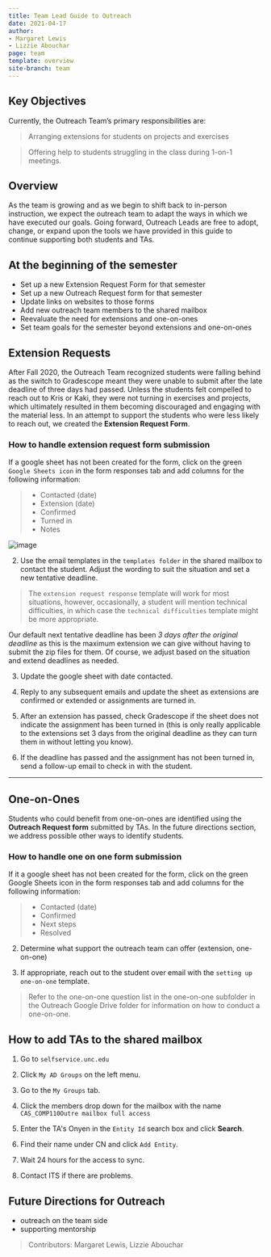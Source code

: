 ```yaml
---
title: Team Lead Guide to Outreach
date: 2021-04-17
author:
- Margaret Lewis
- Lizzie Abouchar
page: team
template: overview
site-branch: team
---
```


## Key Objectives

Currently, the Outreach Team’s primary responsibilities are:

> Arranging extensions for students on projects and exercises

> Offering help to students struggling in the class during 1-on-1 meetings.

## Overview

As the team is growing and as we begin to shift back to in-person instruction, we expect the outreach team to adapt the ways in which we have executed our goals. Going forward, Outreach Leads are free to adopt, change, or expand upon the tools we have provided in this guide to continue supporting both students and TAs.

## At the beginning of the semester

- Set up a new Extension Request Form for that semester
- Set up a new Outreach Request form for that semester
- Update links on websites to those forms
- Add new outreach team members to the shared mailbox
- Reevaluate the need for extensions and one-on-ones
- Set team goals for the semester beyond extensions and one-on-ones

## Extension Requests

After Fall 2020, the Outreach Team recognized students were falling behind as the switch to Gradescope meant they were unable to submit after the late deadline of three days had passed. Unless the students felt compelled to reach out to Kris or Kaki, they were not turning in exercises and projects, which ultimately resulted in them becoming discouraged and engaging with the material less. In an attempt to support the students who were less likely to reach out, we created the **Extension Request Form**.

### How to handle extension request form submission

If a google sheet has not been created for the form, click on the green `Google Sheets icon` in the form responses tab and add columns for the following information:

> - Contacted (date)
> - Extension (date)
> - Confirmed
> - Turned in
> - Notes

![image](../../resources/outreach_form_screenshot.png)

2. Use the email templates in the `templates folder` in the shared mailbox to contact the student. Adjust the wording to suit the situation and set a new tentative deadline.

> The `extension request response` template will work for most situations, however, occasionally, a student will mention technical difficulties, in which case the `technical difficulties` template might be more appropriate.

Our default next tentative deadline has been _3 days after the original deadline_ as this is the maximum extension we can give without having to submit the zip files for them. Of course, we adjust based on the situation and extend deadlines as needed.

3. Update the google sheet with date contacted.

4. Reply to any subsequent emails and update the sheet as extensions are confirmed or extended or assignments are turned in.

5. After an extension has passed, check Gradescope if the sheet does not indicate the assignment has been turned in (this is only really applicable to the extensions set 3 days from the original deadline as they can turn them in without letting you know).

6. If the deadline has passed and the assignment has not been turned in, send a follow-up email to check in with the student.

---

## One-on-Ones

Students who could benefit from one-on-ones are identified using the **Outreach Request form** submitted by TAs. In the future directions section, we address possible other ways to identify students.

### How to handle one on one form submission

If it a google sheet has not been created for the form, click on the green Google Sheets icon in the form responses tab and add columns for the following information:

> - Contacted (date)
> - Confirmed
> - Next steps
> - Resolved

2. Determine what support the outreach team can offer (extension, one-on-one)

3. If appropriate, reach out to the student over email with the `setting up one-on-one` template.

> Refer to the one-on-one question list in the one-on-one subfolder in the Outreach Google Drive folder for information on how to conduct a one-on-one.

## How to add TAs to the shared mailbox

1. Go to `selfservice.unc.edu`

2. Click `My AD Groups` on the left menu.

3. Go to the `My Groups` tab.

4. Click the members drop down for the mailbox with the name `CAS_COMP110Outre mailbox full access`

5. Enter the TA's Onyen in the `Entity Id` search box and click **Search**.

6. Find their name under CN and click `Add Entity`.

7. Wait 24 hours for the access to sync.

8. Contact ITS if there are problems.

## Future Directions for Outreach

- outreach on the team side
- supporting mentorship

> Contributors: Margaret Lewis, Lizzie Abouchar